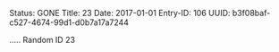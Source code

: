 Status: GONE
Title: 23
Date: 2017-01-01
Entry-ID: 106
UUID: b3f08baf-c527-4674-99d1-d0b7a17a7244

.....
Random ID 23
